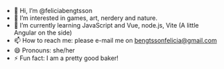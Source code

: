 - 👋 Hi, I’m @feliciabengtsson
- 👀 I’m interested in games, art, nerdery and nature.
- 🌱 I’m currently learning JavaScript and Vue, node.js, Vite (A little Angular on the side)
- 📫 How to reach me: please e-mail me on bengtssonfelicia@gmail.com
- 😄 Pronouns: she/her
- ⚡ Fun fact: I am a pretty good baker!

<!---
feliciabengtsson/feliciabengtsson is a ✨ special ✨ repository because its `README.md` (this file) appears on your GitHub profile.
You can click the Preview link to take a look at your changes.
--->
